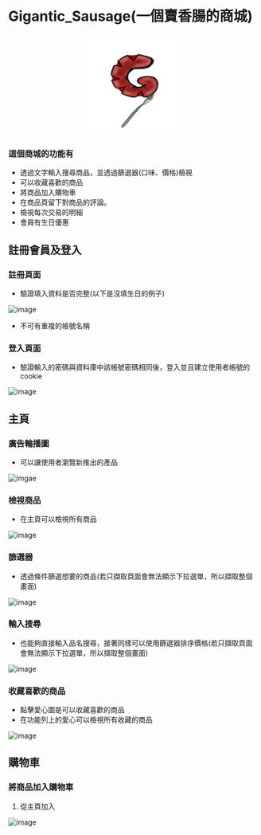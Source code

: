 # Gigantic_Sausage(一個賣香腸的商城)
<p align="center">
<img src="https://github.com/harry0816web/Gigantic_Sausage/blob/main/pictures/logo.png" height="200" width="200" >
</p>

### 這個商城的功能有
* 透過文字輸入搜尋商品，並透過篩選器(口味、價格)檢視
* 可以收藏喜歡的商品
* 將商品加入購物車
* 在商品頁留下對商品的評論。
* 檢視每次交易的明細
* 會員有生日優惠
## 註冊會員及登入
### 註冊頁面
* 驗證填入資料是否完整(以下是沒填生日的例子)

![image](https://github.com/harry0816web/Gigantic_Sausage/blob/main/result_pictures/dataNotComplete.gif)
* 不可有重複的帳號名稱
### 登入頁面
* 驗證輸入的密碼與資料庫中該帳號密碼相同後，登入並且建立使用者帳號的cookie

![image](https://github.com/harry0816web/Gigantic_Sausage/blob/main/result_pictures/login.gif)
## 主頁
### 廣告輪播圖
* 可以讓使用者瀏覽新推出的產品

![imgae](https://github.com/harry0816web/Gigantic_Sausage/blob/main/result_pictures/pictureSlideShow.gif)

### 檢視商品
* 在主頁可以檢視所有商品

![image](https://github.com/harry0816web/Gigantic_Sausage/blob/main/result_pictures/merchesTable.gif)

### 篩選器
* 透過條件篩選想要的商品(若只擷取頁面會無法顯示下拉選單，所以擷取整個畫面)

![image](https://github.com/harry0816web/Gigantic_Sausage/blob/main/result_pictures/filter.gif)

### 輸入搜尋
* 也能夠直接輸入品名搜尋，接著同樣可以使用篩選器排序價格(若只擷取頁面會無法顯示下拉選單，所以擷取整個畫面)

![image](https://github.com/harry0816web/Gigantic_Sausage/blob/main/result_pictures/search.gif)

### 收藏喜歡的商品
* 點擊愛心圖是可以收藏喜歡的商品
* 在功能列上的愛心可以檢視所有收藏的商品

![image](https://github.com/harry0816web/Gigantic_Sausage/blob/main/result_pictures/collection.gif)

## 購物車
### 將商品加入購物車
1. 從主頁加入

![image](https://github.com/harry0816web/Gigantic_Sausage/blob/main/result_pictures/addToCart.gif)
